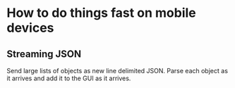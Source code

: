 # How to do things fast on mobile devices

## Streaming JSON

Send large lists of objects as new line delimited JSON. Parse each object as it arrives and add it to the GUI as it arrives.

